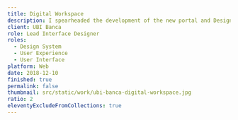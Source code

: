 ```yaml
---
title: Digital Workspace
description: I spearheaded the development of the new portal and Design System for UBI Banca, Italy's fifth-largest banking group with over 20,000 employees.
client: UBI Banca
role: Lead Interface Designer
roles:
  - Design System
  - User Experience
  - User Interface
platform: Web
date: 2018-12-10
finished: true
permalink: false
thumbnail: src/static/work/ubi-banca-digital-workspace.jpg
ratio: 2
eleventyExcludeFromCollections: true
---
```

